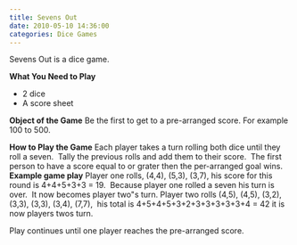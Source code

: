 ```yaml
---
title: Sevens Out
date: 2010-05-10 14:36:00
categories: Dice Games
---
```

Sevens Out is a dice game.

<strong>What You Need to Play</strong>
<ul>
	<li>2 dice</li>
	<li>A score sheet</li>
</ul>
<strong>Object of the Game</strong>
Be the first to get to a pre-arranged score.
For example 100 to 500.

<strong>How to Play the Game</strong>
Each player takes a turn rolling both dice until they roll a seven.  Tally the previous rolls and add them to their score.  The first person to have a score equal to or grater then the per-arranged goal wins.
<strong>
Example game play</strong>
Player one rolls, (4,4), (5,3), (3,7), his score for this round is 4+4+5+3+3 = 19.  Because player one rolled a seven his turn is over.  It now becomes player two&quot;s turn.
Player two rolls (4,5), (4,5), (3,2), (3,3), (3,3), (3,4), (7,7),  his total is 4+5+4+5+3+2+3+3+3+3+3+4 = 42 it is now players twos turn.

Play continues until one player reaches the pre-arranged score.
